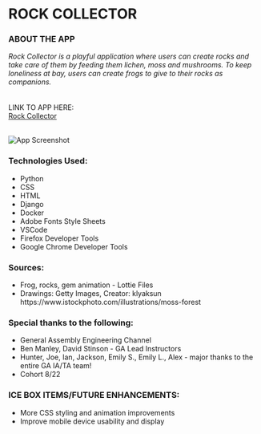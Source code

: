 <h1>ROCK COLLECTOR</h1>

<h3>ABOUT THE APP</h3>

<i>
Rock Collector is a playful application where users can create rocks and take care of them by feeding them lichen, moss and mushrooms. To keep loneliness at bay, users can create frogs to give to their rocks as companions.</i>
<br>
<br>
<br>
LINK TO APP HERE:
<br>
<a href="https://rock-collector.herokuapp.com/about/">Rock Collector</a>
<br>
<br>

![App Screenshot](../rock-collector/main_app/static/images/rockcollector.png)
<br>

<h3>Technologies Used:</h3>
<ul>
  <li>Python</li>
  <li>CSS</li>
  <li>HTML</li>
  <li>Django</li>
  <li>Docker</li>
  <li>Adobe Fonts Style Sheets</li>
  <li>VSCode</li>
  <li>Firefox Developer Tools</li>
  <li>Google Chrome Developer Tools</li>
</ul>
<h3>Sources:</h3>
<ul>
  <li>Frog, rocks, gem animation - Lottie Files</li>
  <li>Drawings: Getty Images, Creator: klyaksun https://www.istockphoto.com/illustrations/moss-forest</li>
</ul>
<h3>Special thanks to the following:</h3>
<ul>
  <li>General Assembly Engineering Channel</li>
  <li>Ben Manley, David Stinson - GA Lead Instructors</li>
  <li>Hunter, Joe, Ian, Jackson, Emily S., Emily L., Alex - major thanks to the entire GA IA/TA team!</li>
  <li>Cohort 8/22</li>
</ul>
<h3>ICE BOX ITEMS/FUTURE ENHANCEMENTS:</h3>
<ul>
  <li>More CSS styling and animation improvements</li>
  <li>Improve mobile device usability and display</li>
<i>
</ul>